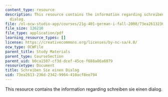 ```yaml
---
content_type: resource
description: This resource contains the information regarding schreiben sie einen
  dialog.
file: /ol-ocw-studio-app/courses/21g-401-german-i-fall-2008/73ea2613236d23429964410acf8ee794_MIT21G_401F08_schreiben.pdf
file_size: 126210
file_type: application/pdf
learning_resource_types: []
license: https://creativecommons.org/licenses/by-nc-sa/4.0/
ocw_type: OCWFile
parent_title: Study Materials
parent_type: CourseSection
parent_uid: b0ca1507-cf3d-dcef-45ce-f688a86a6079
resourcetype: Document
title: Schreiben Sie einen Dialog
uid: 73ea2613-236d-2342-9964-410acf8ee794
---
```

This resource contains the information regarding schreiben sie einen dialog.